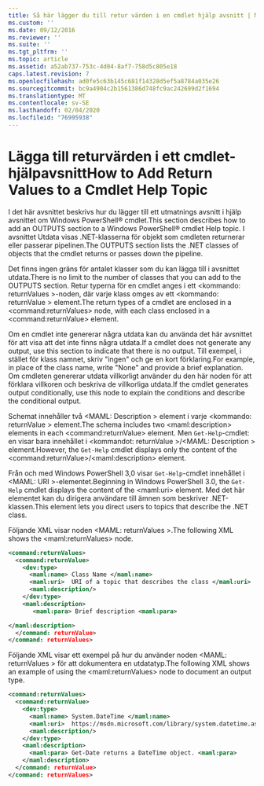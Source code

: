 ```yaml
---
title: Så här lägger du till retur värden i en cmdlet hjälp avsnitt | Microsoft Docs
ms.custom: ''
ms.date: 09/12/2016
ms.reviewer: ''
ms.suite: ''
ms.tgt_pltfrm: ''
ms.topic: article
ms.assetid: a52ab737-753c-4d04-8af7-758d5c805e18
caps.latest.revision: 7
ms.openlocfilehash: ad0fe5c63b145c681f14328d5ef5a8784a035e26
ms.sourcegitcommit: bc9a4904c2b1561386d748fc9ac242699d2f1694
ms.translationtype: MT
ms.contentlocale: sv-SE
ms.lasthandoff: 02/04/2020
ms.locfileid: "76995938"
---
```

# <a name="how-to-add-return-values-to-a-cmdlet-help-topic"></a><span data-ttu-id="08065-102">Lägga till returvärden i ett cmdlet-hjälpavsnitt</span><span class="sxs-lookup"><span data-stu-id="08065-102">How to Add Return Values to a Cmdlet Help Topic</span></span>

<span data-ttu-id="08065-103">I det här avsnittet beskrivs hur du lägger till ett utmatnings avsnitt i hjälp avsnittet om Windows PowerShell® cmdlet.</span><span class="sxs-lookup"><span data-stu-id="08065-103">This section describes how to add an OUTPUTS section to a Windows PowerShell® cmdlet Help topic.</span></span> <span data-ttu-id="08065-104">I avsnittet Utdata visas .NET-klasserna för objekt som cmdleten returnerar eller passerar pipelinen.</span><span class="sxs-lookup"><span data-stu-id="08065-104">The OUTPUTS section lists the .NET classes of objects that the cmdlet returns or passes down the pipeline.</span></span>

<span data-ttu-id="08065-105">Det finns ingen gräns för antalet klasser som du kan lägga till i avsnittet utdata.</span><span class="sxs-lookup"><span data-stu-id="08065-105">There is no limit to the number of classes that you can add to the OUTPUTS section.</span></span> <span data-ttu-id="08065-106">Retur typerna för en cmdlet anges i ett \<kommando: returnValues >-noden, där varje klass omges av ett \<kommando: returnValue > element.</span><span class="sxs-lookup"><span data-stu-id="08065-106">The return types of a cmdlet are enclosed in a \<command:returnValues> node, with each class enclosed in a \<command:returnValue> element.</span></span>

<span data-ttu-id="08065-107">Om en cmdlet inte genererar några utdata kan du använda det här avsnittet för att visa att det inte finns några utdata.</span><span class="sxs-lookup"><span data-stu-id="08065-107">If a cmdlet does not generate any output, use this section to indicate that there is no output.</span></span> <span data-ttu-id="08065-108">Till exempel, i stället för klass namnet, skriv "ingen" och ge en kort förklaring.</span><span class="sxs-lookup"><span data-stu-id="08065-108">For example, in place of the class name, write "None" and provide a brief explanation.</span></span> <span data-ttu-id="08065-109">Om cmdleten genererar utdata villkorligt använder du den här noden för att förklara villkoren och beskriva de villkorliga utdata.</span><span class="sxs-lookup"><span data-stu-id="08065-109">If the cmdlet generates output conditionally, use this node to explain the conditions and describe the conditional output.</span></span>

<span data-ttu-id="08065-110">Schemat innehåller två \<MAML: Description > element i varje \<kommando: returnValue > element.</span><span class="sxs-lookup"><span data-stu-id="08065-110">The schema includes two \<maml:description> elements in each \<command:returnValue> element.</span></span> <span data-ttu-id="08065-111">Men `Get-Help`-cmdlet: en visar bara innehållet i \<kommandot: returnValue >/\<MAML: Description > element.</span><span class="sxs-lookup"><span data-stu-id="08065-111">However, the `Get-Help` cmdlet displays only the content of the \<command:returnValue>/\<maml:description> element.</span></span>

<span data-ttu-id="08065-112">Från och med Windows PowerShell 3,0 visar `Get-Help`-cmdlet innehållet i \<MAML: URI >-elementet.</span><span class="sxs-lookup"><span data-stu-id="08065-112">Beginning in Windows PowerShell 3.0, the `Get-Help` cmdlet displays the content of the \<maml:uri> element.</span></span> <span data-ttu-id="08065-113">Med det här elementet kan du dirigera användare till ämnen som beskriver .NET-klassen.</span><span class="sxs-lookup"><span data-stu-id="08065-113">This element lets you direct users to topics that describe the .NET class.</span></span>

<span data-ttu-id="08065-114">Följande XML visar noden \<MAML: returnValues >.</span><span class="sxs-lookup"><span data-stu-id="08065-114">The following XML shows the \<maml:returnValues> node.</span></span>

```xml
<command:returnValues>
  <command:returnValue>
    <dev:type>
      <maml:name> Class Name </maml:name>
      <maml:uri>  URI of a topic that describes the class </maml:uri>
      <maml:description/>
    </dev:type>
    <maml:description>
       <maml:para> Brief description <maml:para>

</maml:description>
  </command: returnValue>
</command: returnValues>
```

<span data-ttu-id="08065-115">Följande XML visar ett exempel på hur du använder noden \<MAML: returnValues > för att dokumentera en utdatatyp.</span><span class="sxs-lookup"><span data-stu-id="08065-115">The following XML shows an example of using the \<maml:returnValues> node to document an output type.</span></span>

```xml
<command:returnValues>
  <command:returnValue>
    <dev:type>
      <maml:name> System.DateTime </maml:name>
      <maml:uri>  https://msdn.microsoft.com/library/system.datetime.aspx </maml:uri>
      <maml:description/>
    </dev:type>
    <maml:description>
      <maml:para> Get-Date returns a DateTime object. <maml:para>
    </maml:description>
  </command: returnValue>
</command: returnValues>
```



